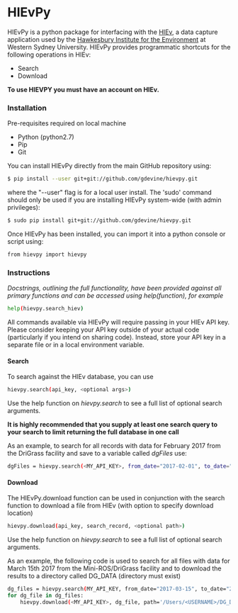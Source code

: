 # HIEvPy
HIEvPy is a python package for interfacing with the [HIEv](https://hiev.westernsydney.edu.au), a data capture application used by the [Hawkesbury Institute for the Environment](https://www.westernsydney.edu.au/hie) at Western Sydney University. HIEvPy provides programmatic shortcuts for the following operations in HIEv:
- Search
- Download


**To use HIEVPY you must have an account on HIEv.**
### Installation
Pre-requisites required on local machine
- Python (python2.7)
- Pip
- Git

You can install HIEvPy directly from the main GitHub repository using:
```sh
$ pip install --user git+git://github.com/gdevine/hievpy.git
```
where the "--user" flag is for a local user install. 
The 'sudo' command should only be used if you are installing HIEvPy system-wide (with admin privileges):
```sh
$ sudo pip install git+git://github.com/gdevine/hievpy.git
```

Once HIEvPy has been installed, you can import it into a python console or script using:
```sh
from hievpy import hievpy
```


### Instructions

*Docstrings, outlining the full functionality, have been provided against all primary functions and can be accessed using help(function), for example*
```sh
help(hievpy.search_hiev)
```


All commands available via HIEvPy will require passing in your HIEv API key. Please consider keeping your API key outside of your actual
code (particularly if you intend on sharing code). Instead, store your API key in a separate file or in a local environment variable.


#### Search
To search against the HIEv database, you can use
```sh
hievpy.search(api_key, <optional args>)
```

Use the help function on *hievpy.search* to see a full list of optional search arguments.

**It is highly recommended that you supply at least one search query to your search to limit returning the full database in one call**

As an example, to search for all records with data for February 2017 from the DriGrass facility and save to a variable called *dgFiles* use:
```sh
dgFiles = hievpy.search(<MY_API_KEY>, from_date="2017-02-01", to_date="2017-02-28", facilities=['10'])
```


#### Download
The HIEvPy.download function can be used in conjunction with the search function to download a file from HIEv (with option to specify download location)  
```sh
hievpy.download(api_key, search_record, <optional path>)
```

Use the help function on *hievpy.search* to see a full list of optional search arguments.

As an example, the following code is used to search for all files with data for March 15th 2017 from the Mini-ROS/DriGrass facility and to download the results to a directory called DG_DATA (directory must exist) 
```sh
dg_files = hievpy.search(MY_API_KEY, from_date="2017-03-15", to_date="2017-03-16", facilities=['10'])
for dg_file in dg_files:
    hievpy.download(<MY_API_KEY>, dg_file, path='/Users/<USERNAME>/DG_DATA/')
```


